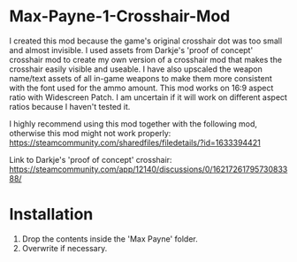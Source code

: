 # Max-Payne-1-Crosshair-Mod

I created this mod because the game's original crosshair dot was too small and almost invisible.
I used assets from Darkje's 'proof of concept' crosshair mod to create my own version of a crosshair mod that makes the crosshair easily visible and useable.
I have also upscaled the weapon name/text assets of all in-game weapons to make them more consistent with the font used for the ammo amount.
This mod works on 16:9 aspect ratio with Widescreen Patch. I am uncertain if it will work on different aspect ratios because I haven't tested it.

I highly recommend using this mod together with the following mod, otherwise this mod might not work properly:
https://steamcommunity.com/sharedfiles/filedetails/?id=1633394421

Link to Darkje's 'proof of concept' crosshair:
https://steamcommunity.com/app/12140/discussions/0/1621726179573083388/

# Installation

1. Drop the contents inside the 'Max Payne' folder.
2. Overwrite if necessary.
